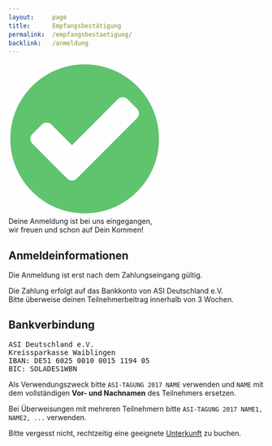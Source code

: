 ```yaml
---
layout:     page
title:      Empfangsbestätigung
permalink:  /empfangsbestaetigung/
backlink:   /anmeldung
---
```


<div class="o-flag u-margin-bottom">
    <div class="o-flag__img"><img style="opacity: .8" src="/assets/img/check.svg" alt=""></div>
    <div class="o-flag__body u-text-large">Deine Anmeldung ist bei uns eingegangen,<br>wir freuen und schon auf Dein Kommen!</div>
</div>

## Anmelde&shy;informationen

<div class="c-alert c-alert--secondary">
    Die Anmeldung ist erst nach dem Zahlungseingang gültig.
</div>

Die Zahlung erfolgt auf das Bankkonto von ASI Deutschland e.V.
<br>Bitte überweise deinen Teilnehmerbeitrag innerhalb von 3 Wochen.

## Bankverbindung

<pre>
ASI Deutschland e.V.
Kreissparkasse Waiblingen
IBAN: DE51 6025 0010 0015 1194 05
BIC: SOLADES1WBN
</pre>

Als Verwendungszweck bitte ```ASI-TAGUNG 2017 NAME``` verwenden und ```NAME``` mit dem vollständigen **Vor- und Nachnamen** des Teilnehmers ersetzen.

Bei Überweisungen mit mehreren Teilnehmern bitte ```ASI-TAGUNG 2017 NAME1, NAME2, ...``` verwenden.

<div class="c-alert c-alert--secondary">
    Bitte vergesst nicht, rechtzeitig eine geeignete <a href="/unterkunft/">Unterkunft</a> zu buchen.
</div>

